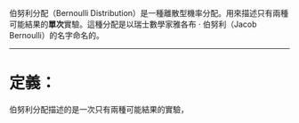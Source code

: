 伯努利分配（Bernoulli Distribution）是一種離散型機率分配。用來描述只有兩種可能結果的**單次**實驗。這種分配是以瑞士數學家雅各布 · 伯努利（Jacob Bernoulli）的名字命名的。
- - -
# 定義：
伯努利分配描述的是一次只有兩種可能結果的實驗，
